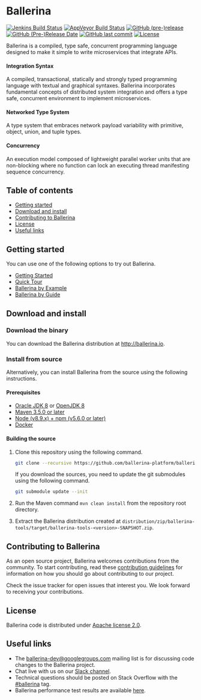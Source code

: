 # Ballerina
  [![Jenkins Build Status](https://wso2.org/jenkins/view/All%20Builds/job/ballerina-platform/job/ballerina/badge/icon)](https://wso2.org/jenkins/view/All%20Builds/job/ballerina-platform/job/ballerina/)
  [![AppVeyor Build Status](https://ci.appveyor.com/api/projects/status/97xlytm8di5l0pmb/branch/master?svg=true)](https://ci.appveyor.com/project/WSO2/ballerina-lang/branch/master)
  [![GitHub (pre-)release](https://img.shields.io/github/release/ballerina-platform/ballerina-lang/all.svg)](https://github.com/ballerina-platform/ballerina-lang/releases)
  [![GitHub (Pre-)Release Date](https://img.shields.io/github/release-date-pre/ballerina-platform/ballerina-lang.svg)](https://github.com/ballerina-platform/ballerina-lang/releases)
  [![GitHub last commit](https://img.shields.io/github/last-commit/ballerina-platform/ballerina-lang.svg)](https://github.com/ballerina-platform/ballerina-lang/commits/master)
  [![License](https://img.shields.io/badge/License-Apache%202.0-blue.svg)](https://opensource.org/licenses/Apache-2.0)

Ballerina is a compiled, type safe, concurrent programming language designed to make it simple to write microservices that integrate APIs.

#### Integration Syntax
A compiled, transactional, statically and strongly typed programming language with textual and graphical syntaxes. Ballerina incorporates fundamental concepts of distributed system integration and offers a type safe, concurrent environment to implement microservices.

#### Networked Type System
A type system that embraces network payload variability with primitive, object, union, and tuple types.

#### Concurrency
An execution model composed of lightweight parallel worker units that are non-blocking where no function can lock an executing thread manifesting sequence concurrency. 
 
## Table of contents

- [Getting started](#getting-started)
- [Download and install](#download-and-install)
- [Contributing to Ballerina](#contributing-to-ballerina)
- [License](#license)
- [Useful links](#useful-links)

## Getting started

You can use one of the following options to try out Ballerina.

* [Getting Started](https://ballerina.io/learn/getting-started/)
* [Quick Tour](https://ballerina.io/learn/quick-tour/)
* [Ballerina by Example](https://ballerina.io/learn/by-example/) 
* [Ballerina by Guide](https://ballerina.io/learn/by-guide/)

## Download and install

### Download the binary

You can download the Ballerina distribution at http://ballerina.io.

### Install from source

Alternatively, you can install Ballerina from the source using the following instructions.

#### Prerequisites

* [Oracle JDK 8](http://www.oracle.com/technetwork/java/javase/downloads/jdk8-downloads-2133151.html) or [OpenJDK 8](http://openjdk.java.net/install/)
* [Maven 3.5.0 or later](https://maven.apache.org/download.cgi)
* [Node (v8.9.x) + npm (v5.6.0 or later)](https://nodejs.org/en/download/)
* [Docker](https://www.docker.com/get-docker)

#### Building the source

1. Clone this repository using the following command.

    ```bash
    git clone --recursive https://github.com/ballerina-platform/ballerina-lang
    ```

    If you download the sources, you need to update the git submodules using the following command.
    
    ```bash
    git submodule update --init 
    ```
2. Run the Maven command ``mvn clean install`` from the repository root directory.
3. Extract the Ballerina distribution created at `distribution/zip/ballerina-tools/target/ballerina-tools-<version>-SNAPSHOT.zip`.

## Contributing to Ballerina

As an open source project, Ballerina welcomes contributions from the community. To start contributing, read these [contribution guidelines](https://github.com/ballerina-platform/ballerina-lang/blob/master/CONTRIBUTING.md) for information on how you should go about contributing to our project.

Check the issue tracker for open issues that interest you. We look forward to receiving your contributions.

## License

Ballerina code is distributed under [Apache license 2.0](https://github.com/ballerina-platform/ballerina-lang/blob/master/LICENSE).

## Useful links

* The ballerina-dev@googlegroups.com mailing list is for discussing code changes to the Ballerina project.
* Chat live with us on our [Slack channel](https://ballerina.io/open-source/slack/).
* Technical questions should be posted on Stack Overflow with the [#ballerina](https://stackoverflow.com/questions/tagged/ballerina) tag.
* Ballerina performance test results are available [here](performance/benchmarks/summary.md).
